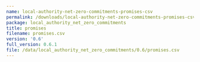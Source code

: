```yaml
---
name: local-authority-net-zero-commitments-promises-csv
permalink: /downloads/local-authority-net-zero-commitments-promises-csv/0_6
package: local_authority_net_zero_commitments
title: promises
filename: promises.csv
version: '0.6'
full_version: 0.6.1
file: /data/local_authority_net_zero_commitments/0.6/promises.csv
---
```

